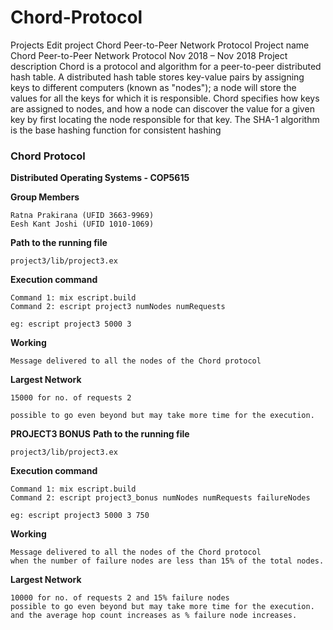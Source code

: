 # Chord-Protocol
 Projects      Edit project Chord Peer-to-Peer Network Protocol  Project name Chord Peer-to-Peer Network Protocol  Nov 2018 – Nov 2018  Project description Chord is a protocol and algorithm for a peer-to-peer distributed hash table. A distributed hash table stores key-value pairs by assigning keys to different computers (known as "nodes"); a node will store the values for all the keys for which it is responsible. Chord specifies how keys are assigned to nodes, and how a node can discover the value for a given key by first locating the node responsible for that key. The SHA-1 algorithm is the base hashing function for consistent hashing
<h3>Chord Protocol</h3>

<b>Distributed Operating Systems - COP5615</b>

<b>Group Members</b>
```
Ratna Prakirana (UFID 3663-9969)
Eesh Kant Joshi (UFID 1010-1069)
```
<b>Path to the running file</b>
```
project3/lib/project3.ex
```

<b>Execution command</b>
```
Command 1: mix escript.build
Command 2: escript project3 numNodes numRequests

eg: escript project3 5000 3
```

<b>Working</b>
```
Message delivered to all the nodes of the Chord protocol
```

<b>Largest Network</b>
```
15000 for no. of requests 2

possible to go even beyond but may take more time for the execution.

```

<b>PROJECT3 BONUS</b>
 <b>Path to the running file</b>
```
project3/lib/project3.ex
```

<b>Execution command</b>
```
Command 1: mix escript.build
Command 2: escript project3_bonus numNodes numRequests failureNodes

eg: escript project3 5000 3 750
```

<b>Working</b>
```
Message delivered to all the nodes of the Chord protocol
when the number of failure nodes are less than 15% of the total nodes.
```

<b>Largest Network</b>
```
10000 for no. of requests 2 and 15% failure nodes
possible to go even beyond but may take more time for the execution.
and the average hop count increases as % failure node increases.
